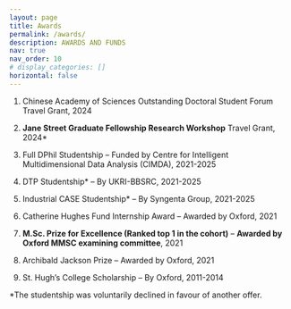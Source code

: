 ```yaml
---
layout: page
title: Awards
permalink: /awards/
description: AWARDS AND FUNDS
nav: true
nav_order: 10
# display_categories: []
horizontal: false
---
```


1. Chinese Academy of Sciences Outstanding Doctoral Student Forum Travel Grant, 2024

2. **Jane Street Graduate Fellowship Research Workshop** Travel Grant, 2024*

3.	Full DPhil Studentship – Funded by Centre for Intelligent Multidimensional Data Analysis (CIMDA), 2021-2025

4.	DTP Studentship* – By UKRI-BBSRC, 2021-2025

5.	Industrial CASE Studentship* – By Syngenta Group, 2021-2025

6.	Catherine Hughes Fund Internship Award – Awarded by Oxford, 2021

7.	**M.Sc. Prize for Excellence (Ranked top 1 in the cohort)** – **Awarded by Oxford MMSC examining committee**, 2021

8.	Archibald Jackson Prize – Awarded by Oxford, 2021

9.	St. Hugh’s College Scholarship – By Oxford, 2011-2014
    

*The studentship was voluntarily declined in favour of another offer.

